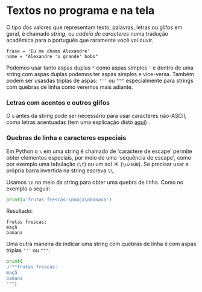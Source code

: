 # Textos no programa e na tela

O tipo dos valores que representam texto, palavras, letras ou glifos em geral, é chamado *string*, ou *cadeia de caracteres* numa tradução acadêmica para o português que raramente você vai ouvir.

```
frase = 'Eu me chamo Alexandre'
nome = "Alexandre 'o grande' bobo"
```

Podemos usar tanto aspas duplas `"`  como aspas simples `'` e dentro de uma string com aspas duplas podemos ter aspas simples e vice-versa. Também podem ser usasdas triplas de aspas: `'''` ou `"""` especialmente para strings com quebras de linha como veremos mais adiante.

### Letras com acentos e outros glifos

O `u` antes da string pode ser necessário para usar caracteres não-ASCII, como letras acentuadas (tem uma explicação disto [aqui](https://github.com/villares/material-aulas/blob/master/Processing-Python/futuro.md)) .

### Quebras de linha e caracteres especiais 

Em Python o `\` em uma string é chamado de 'caractere de escape' permite obter elementos especiais, por meio de uma 'sequência de escape', como por exemplo uma tabulação (`\t`) ou um sol ☀ (`\u2600`). Se precisar usar a própria barra invertida na string escreva `\\`.

Usamos `\n` no meio da string para obter uma quebra de linha. Como no exemplo a seguir:

```python
print(u'frutas frescas:\nmaça\nbanana')
```
Resultado:
```
frutas frescas:
maçã
banana
```

Uma outra maneira de indicar uma string com quebras de linha é com aspas triplas `'''` ou `"""`:
```python
print(
u"""frutas frescas:
maçã
banana
""")
```
